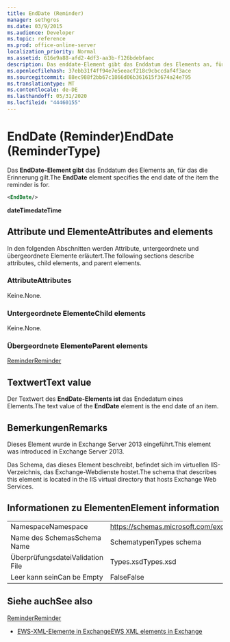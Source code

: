 ```yaml
---
title: EndDate (Reminder)
manager: sethgros
ms.date: 03/9/2015
ms.audience: Developer
ms.topic: reference
ms.prod: office-online-server
localization_priority: Normal
ms.assetid: 616e9a88-afd2-4df3-aa3b-f126bdebfaec
description: Das enddate-Element gibt das Enddatum des Elements an, für das die Erinnerung gilt.
ms.openlocfilehash: 37ebb31f4ff94e7e5eeacf218c9cbccdaf4f3ace
ms.sourcegitcommit: 88ec988f2bb67c1866d06b361615f3674a24e795
ms.translationtype: MT
ms.contentlocale: de-DE
ms.lasthandoff: 05/31/2020
ms.locfileid: "44460155"
---
```

# <a name="enddate-remindertype"></a><span data-ttu-id="2263b-103">EndDate (Reminder)</span><span class="sxs-lookup"><span data-stu-id="2263b-103">EndDate (ReminderType)</span></span>

<span data-ttu-id="2263b-104">Das **EndDate-Element gibt** das Enddatum des Elements an, für das die Erinnerung gilt.</span><span class="sxs-lookup"><span data-stu-id="2263b-104">The **EndDate** element specifies the end date of the item the reminder is for.</span></span> 
  
```XML
<EndDate/>
```

 <span data-ttu-id="2263b-105">**dateTime**</span><span class="sxs-lookup"><span data-stu-id="2263b-105">**dateTime**</span></span>
## <a name="attributes-and-elements"></a><span data-ttu-id="2263b-106">Attribute und Elemente</span><span class="sxs-lookup"><span data-stu-id="2263b-106">Attributes and elements</span></span>

<span data-ttu-id="2263b-107">In den folgenden Abschnitten werden Attribute, untergeordnete und übergeordnete Elemente erläutert.</span><span class="sxs-lookup"><span data-stu-id="2263b-107">The following sections describe attributes, child elements, and parent elements.</span></span>
  
### <a name="attributes"></a><span data-ttu-id="2263b-108">Attribute</span><span class="sxs-lookup"><span data-stu-id="2263b-108">Attributes</span></span>

<span data-ttu-id="2263b-109">Keine.</span><span class="sxs-lookup"><span data-stu-id="2263b-109">None.</span></span>
  
### <a name="child-elements"></a><span data-ttu-id="2263b-110">Untergeordnete Elemente</span><span class="sxs-lookup"><span data-stu-id="2263b-110">Child elements</span></span>

<span data-ttu-id="2263b-111">Keine.</span><span class="sxs-lookup"><span data-stu-id="2263b-111">None.</span></span>
  
### <a name="parent-elements"></a><span data-ttu-id="2263b-112">Übergeordnete Elemente</span><span class="sxs-lookup"><span data-stu-id="2263b-112">Parent elements</span></span>

[<span data-ttu-id="2263b-113">Reminder</span><span class="sxs-lookup"><span data-stu-id="2263b-113">Reminder</span></span>](reminder.md)
  
## <a name="text-value"></a><span data-ttu-id="2263b-114">Textwert</span><span class="sxs-lookup"><span data-stu-id="2263b-114">Text value</span></span>

<span data-ttu-id="2263b-115">Der Textwert des **EndDate-Elements ist** das Endedatum eines Elements.</span><span class="sxs-lookup"><span data-stu-id="2263b-115">The text value of the **EndDate** element is the end date of an item.</span></span> 
  
## <a name="remarks"></a><span data-ttu-id="2263b-116">Bemerkungen</span><span class="sxs-lookup"><span data-stu-id="2263b-116">Remarks</span></span>

<span data-ttu-id="2263b-117">Dieses Element wurde in Exchange Server 2013 eingeführt.</span><span class="sxs-lookup"><span data-stu-id="2263b-117">This element was introduced in Exchange Server 2013.</span></span>
  
<span data-ttu-id="2263b-118">Das Schema, das dieses Element beschreibt, befindet sich im virtuellen IIS-Verzeichnis, das Exchange-Webdienste hostet.</span><span class="sxs-lookup"><span data-stu-id="2263b-118">The schema that describes this element is located in the IIS virtual directory that hosts Exchange Web Services.</span></span>
  
## <a name="element-information"></a><span data-ttu-id="2263b-119">Informationen zu Elementen</span><span class="sxs-lookup"><span data-stu-id="2263b-119">Element information</span></span>

|||
|:-----|:-----|
|<span data-ttu-id="2263b-120">Namespace</span><span class="sxs-lookup"><span data-stu-id="2263b-120">Namespace</span></span>  <br/> |https://schemas.microsoft.com/exchange/services/2006/types  <br/> |
|<span data-ttu-id="2263b-121">Name des Schemas</span><span class="sxs-lookup"><span data-stu-id="2263b-121">Schema Name</span></span>  <br/> |<span data-ttu-id="2263b-122">Schematypen</span><span class="sxs-lookup"><span data-stu-id="2263b-122">Types schema</span></span>  <br/> |
|<span data-ttu-id="2263b-123">Überprüfungsdatei</span><span class="sxs-lookup"><span data-stu-id="2263b-123">Validation File</span></span>  <br/> |<span data-ttu-id="2263b-124">Types.xsd</span><span class="sxs-lookup"><span data-stu-id="2263b-124">Types.xsd</span></span>  <br/> |
|<span data-ttu-id="2263b-125">Leer kann sein</span><span class="sxs-lookup"><span data-stu-id="2263b-125">Can be Empty</span></span>  <br/> |<span data-ttu-id="2263b-126">False</span><span class="sxs-lookup"><span data-stu-id="2263b-126">False</span></span>  <br/> |
   
## <a name="see-also"></a><span data-ttu-id="2263b-127">Siehe auch</span><span class="sxs-lookup"><span data-stu-id="2263b-127">See also</span></span>



[<span data-ttu-id="2263b-128">Reminder</span><span class="sxs-lookup"><span data-stu-id="2263b-128">Reminder</span></span>](reminder.md)


- [<span data-ttu-id="2263b-129">EWS-XML-Elemente in Exchange</span><span class="sxs-lookup"><span data-stu-id="2263b-129">EWS XML elements in Exchange</span></span>](ews-xml-elements-in-exchange.md)

